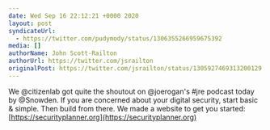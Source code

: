 ```yaml
---
date: Wed Sep 16 22:12:21 +0000 2020
layout: post
syndicateUrl:
  - https://twitter.com/pudymody/status/1306355266959675392
media: []
authorName: John Scott-Railton
authorUrl: https://twitter.com/jsrailton
originalPost: https://twitter.com/jsrailton/status/1305927469313200129
---
```

We @citizenlab got quite the shoutout on @joerogan's #jre podcast today by @Snowden. If you are concerned about your digital security, start basic &amp; simple. Then build from there. We made a website to get you started: [https://securityplanner.org](https://securityplanner.org)

